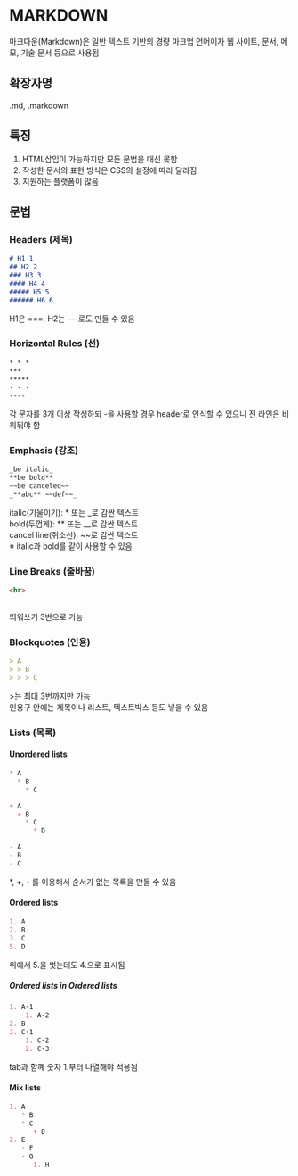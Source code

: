 # MARKDOWN
마크다운(Markdown)은 일반 텍스트 기반의 경량 마크업 언어이자 웹 사이트, 문서, 메모, 기술 문서 등으로 사용됨

## 확장자명
.md, .markdown

## 특징
1. HTML삽입이 가능하지만 모든 문법을 대신 못함
2. 작성한 문서의 표현 방식은 CSS의 설정에 따라 달라짐
3. 지원하는 플랫폼이 많음

## 문법
### Headers (제목)
```md
# H1 1
## H2 2
### H3 3
#### H4 4
##### H5 5
###### H6 6
```
H1은 ===, H2는 ---로도 만들 수 있음

### Horizontal Rules (선)
```md
* * *
***
*****
- - -
----
```
각 문자를 3개 이상 작성하되 -을 사용할 경우 header로 인식할 수 있으니 전 라인은 비워둬야 함

### Emphasis (강조)
```md
_be italic_
**be bold**
~~be canceled~~
_**abc** ~~def~~_
```
italic(기울이기): * 또는 _로 감싼 텍스트   
bold(두껍게): ** 또는 __로 감싼 텍스트   
cancel line(취소선): ~~로 감싼 텍스트   
※ italic과 bold를 같이 사용할 수 있음

### Line Breaks (줄바꿈)
```md
<br>
   
```
띄워쓰기 3번으로 가능

### Blockquotes (인용)
```md  
> A
> > B
> > > C
```
\>는 최대 3번까지만 가능   
인용구 안에는 제목이나 리스트, 텍스트박스 등도 넣을 수 있음

### Lists (목록)
#### Unordered lists
```md
* A
  * B
    * C

+ A
  + B
    * C
      * D

- A
- B
- C
```
*, +, - 를 이용해서 순서가 없는 목록을 만들 수 있음
#### Ordered lists
```md
1. A
2. B
3. C
5. D
```
위에서 5.을 썻는데도 4.으로 표시됨
##### Ordered lists in Ordered lists
```md
1. A-1
    1. A-2
2. B
3. C-1
    1. C-2
    2. C-3
```
tab과 함꼐 숫자 1.부터 나열해야 적용됨
#### Mix lists
```md
1. A
   * B
   * C
      + D
2. E
   - F
   - G
      1. H
```
